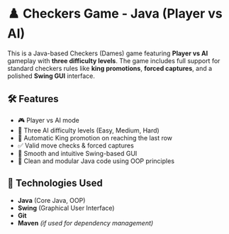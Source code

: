 # ♟️ Checkers Game - Java (Player vs AI)

This is a Java-based Checkers (Dames) game featuring **Player vs AI** gameplay with **three difficulty levels**. The game includes full support for standard checkers rules like **king promotions**, **forced captures**, and a polished **Swing GUI** interface.

## 🛠️ Features

- 🎮 Player vs AI mode
- 🧠 Three AI difficulty levels (Easy, Medium, Hard)
- 👑 Automatic King promotion on reaching the last row
- ✅ Valid move checks & forced captures
- 🎨 Smooth and intuitive Swing-based GUI
- 🧼 Clean and modular Java code using OOP principles

## 🧰 Technologies Used

- **Java** (Core Java, OOP)
- **Swing** (Graphical User Interface)
- **Git**
- **Maven** *(if used for dependency management)*
